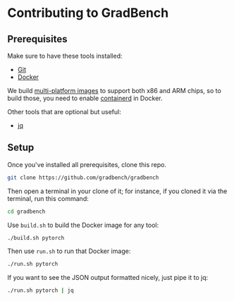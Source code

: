 # Contributing to GradBench

## Prerequisites

Make sure to have these tools installed:

- [Git][]
- [Docker][]

We build [multi-platform images][] to support both x86 and ARM chips, so to
build those, you need to enable [containerd][] in Docker.

Other tools that are optional but useful:

- [jq][]

## Setup

Once you've installed all prerequisites, clone this repo.

```sh
git clone https://github.com/gradbench/gradbench
```

Then open a terminal in your clone of it; for instance, if you cloned it via the
terminal, run this command:

```sh
cd gradbench
```

Use `build.sh` to build the Docker image for any tool:

```sh
./build.sh pytorch
```

Then use `run.sh` to run that Docker image:

```sh
./run.sh pytorch
```

If you want to see the JSON output formatted nicely, just pipe it to jq:

```sh
./run.sh pytorch | jq
```

[containerd]: https://docs.docker.com/storage/containerd/
[docker]: https://docs.docker.com/engine/install/
[git]: https://git-scm.com/downloads
[jq]: https://jqlang.github.io/jq/download/
[multi-platform images]: https://docs.docker.com/build/building/multi-platform/
